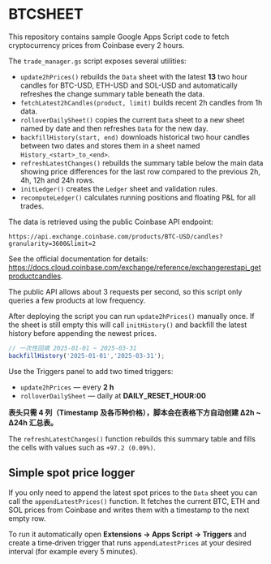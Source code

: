 # BTCSHEET

This repository contains sample Google Apps Script code to fetch cryptocurrency prices from Coinbase every 2 hours.

The `trade_manager.gs` script exposes several utilities:

- `update2hPrices()` rebuilds the `Data` sheet with the latest **13** two hour candles for BTC-USD, ETH-USD and SOL-USD and automatically refreshes the change summary table beneath the data.
- `fetchLatest2hCandles(product, limit)` builds recent 2h candles from 1h data.
- `rolloverDailySheet()` copies the current `Data` sheet to a new sheet named by date and then refreshes `Data` for the new day.
- `backfillHistory(start, end)` downloads historical two hour candles between two dates and stores them in a sheet named `History_<start>_to_<end>`.
- `refreshLatestChanges()` rebuilds the summary table below the main data showing price differences for the last row compared to the previous 2h, 4h, 12h and 24h rows.
- `initLedger()` creates the `Ledger` sheet and validation rules.
- `recomputeLedger()` calculates running positions and floating P&L for all trades.

The data is retrieved using the public Coinbase API endpoint:

```
https://api.exchange.coinbase.com/products/BTC-USD/candles?granularity=3600&limit=2
```

See the official documentation for details: <https://docs.cloud.coinbase.com/exchange/reference/exchangerestapi_getproductcandles>.

The public API allows about 3 requests per second, so this script only queries a few products at low frequency.

After deploying the script you can run `update2hPrices()` manually once. If the
sheet is still empty this will call `initHistory()` and backfill the latest
history before appending the newest prices.

```js
// 一次性回填 2025-01-01 ~ 2025-03-31
backfillHistory('2025-01-01','2025-03-31');
```

Use the Triggers panel to add two timed triggers:

- `update2hPrices` — every **2 h**
- `rolloverDailySheet` — daily at **DAILY_RESET_HOUR:00**

**表头只需 4 列（Timestamp 及各币种价格），脚本会在表格下方自动创建 Δ2h ~ Δ24h 汇总表。**

The `refreshLatestChanges()` function rebuilds this summary table and fills the
cells with values such as `+97.2 (0.09%)`.

## Simple spot price logger

If you only need to append the latest spot prices to the `Data` sheet you can
call the `appendLatestPrices()` function. It fetches the current BTC, ETH and
SOL prices from Coinbase and writes them with a timestamp to the next empty row.

To run it automatically open **Extensions → Apps Script → Triggers** and create
a time‑driven trigger that runs `appendLatestPrices` at your desired interval
(for example every 5 minutes).
